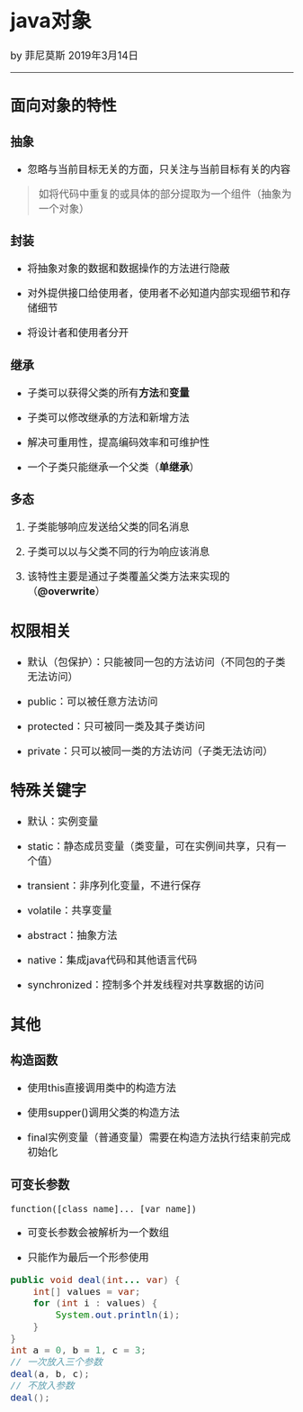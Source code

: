 <font size="4">

# java对象

by 菲尼莫斯 2019年3月14日

---

## 面向对象的特性

### 抽象

* 忽略与当前目标无关的方面，只关注与当前目标有关的内容

> 如将代码中重复的或具体的部分提取为一个组件（抽象为一个对象）

### 封装

* 将抽象对象的数据和数据操作的方法进行隐蔽

* 对外提供接口给使用者，使用者不必知道内部实现细节和存储细节

* 将设计者和使用者分开

### 继承

* 子类可以获得父类的所有**方法**和**变量**

* 子类可以修改继承的方法和新增方法

* 解决可重用性，提高编码效率和可维护性

* 一个子类只能继承一个父类（**单继承**）

### 多态

1. 子类能够响应发送给父类的同名消息

2. 子类可以以与父类不同的行为响应该消息

3. 该特性主要是通过子类覆盖父类方法来实现的（**@overwrite**）

## 权限相关

* 默认（包保护）：只能被同一包的方法访问（不同包的子类无法访问）

* public：可以被任意方法访问

* protected：只可被同一类及其子类访问

* private：只可以被同一类的方法访问（子类无法访问）

## 特殊关键字

* 默认：实例变量

* static：静态成员变量（类变量，可在实例间共享，只有一个值）

* transient：非序列化变量，不进行保存

* volatile：共享变量

* abstract：抽象方法

* native：集成java代码和其他语言代码

* synchronized：控制多个并发线程对共享数据的访问

## 其他

### 构造函数

* 使用this直接调用类中的构造方法

* 使用supper()调用父类的构造方法

* final实例变量（普通变量）需要在构造方法执行结束前完成初始化

### 可变长参数

`function([class name]... [var name])` 

* 可变长参数会被解析为一个数组

* 只能作为最后一个形参使用

```java
public void deal(int... var) {
    int[] values = var;
    for (int i : values) {
        System.out.println(i);
    }
}
int a = 0, b = 1, c = 3;
// 一次放入三个参数
deal(a, b, c);
// 不放入参数
deal();
```

</font>